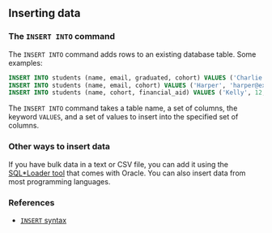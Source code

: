 ## Inserting data

### The `INSERT INTO` command

The `INSERT INTO` command adds rows to an existing database table. Some examples:

```sql
INSERT INTO students (name, email, graduated, cohort) VALUES ('Charlie', 'charlie@example.org', 1, 1);
INSERT INTO students (name, email, cohort) VALUES ('Harper', 'harper@example.org', 12);
INSERT INTO students (name, cohort, financial_aid) VALUES ('Kelly', 12, 1000);
```

The `INSERT INTO` command takes a table name, a set of columns, the keyword `VALUES`, and a set of values to insert into the specified set of columns.

### Other ways to insert data

If you have bulk data in a text or CSV file, you can add it using the [SQL*Loader tool](https://docs.oracle.com/cd/B19306_01/server.102/b14215/ldr_concepts.htm) that comes with Oracle. You can also insert data from most programming languages.

### References

* [`INSERT` syntax](https://docs.oracle.com/cd/B19306_01/server.102/b14200/statements_9014.htm#i2163698)
